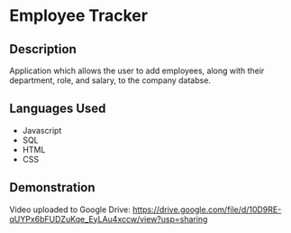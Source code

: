 # Employee Tracker

## Description

Application which allows the user to add employees, along with their department, role, and salary, to the company databse.

## Languages Used

- Javascript
- SQL
- HTML
- CSS

## Demonstration

Video uploaded to Google Drive: https://drive.google.com/file/d/10D9RE-qUYPx6bFUDZuKqe_EyLAu4xccw/view?usp=sharing

